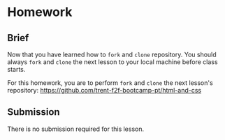 # Homework

## Brief

Now that you have learned how to `fork` and `clone` repository. You should always `fork` and `clone` the next lesson to your local machine before class starts. 

For this homework, you are to perform `fork` and `clone` the next lesson's repository: https://github.com/trent-f2f-bootcamp-pt/html-and-css

## Submission

There is no submission required for this lesson.